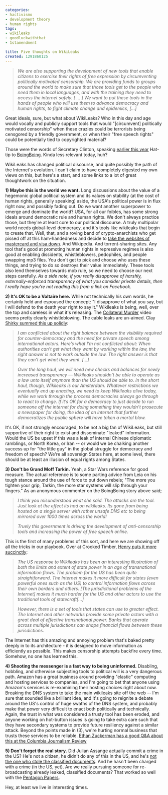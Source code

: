```yaml
---
categories:
- hactivismo
- development theory
- human rights
tags:
- wikileaks
- goodluckwiththat
- 1stamendment

title: Five thoughts on WikiLeaks
created: 1291860125
---
```

<blockquote><cite>We are also supporting the development of new tools that enable citizens to exercise their rights of free expression by circumventing politically motivated censorship. We are providing funds to groups around the world to make sure that those tools get to the people who need them in local languages, and with the training they need to access the internet safely. [ ... ] We want to put these tools in the hands of people who will use them to advance democracy and human rights, to fight climate change and epidemics, [...]</cite></blockquote>

Great ideals, sure, but what about WikiLeaks?  Who in this day and age would vocally and publicly support tools that would "[circumvent] politically motivated censorship" when these crazies could be terrorists being censgored by a friendly government, or when their "free speech rights" could be potentially tied to copyrighted material?

Those were the words of Secretary Clinton, speaking <a href="http://www.state.gov/secretary/rm/2010/01/135519.htm">earlier this year</a> Hat-tip to <a href="http://www.boingboing.net/2010/12/08/hilary-clintons-rema.html">BoingBoing</a>.  Kinda less relevant today, huh?

WikiLeaks has changed political discourse, and quite possibly the path of the Internet's evolution.  I can't claim to have completely digested my own views on this, but here's a start, and some links to a lot of great thoughtwork on the situation.

<strong>1) Maybe this is the world we want.</strong>  Long discussions about the value of a hegemonic global political system and its values on stability (at the cost of human rights, generally speaking) aside, the USA's political power is in flux right now, and possibly fading out.  Do we want another superpower to emerge and dominate the world?  USA, for all our foibles, has some strong ideals around democratic rule and human rights.  We don't always practice those, but they're at least core to our political discourse.  A truly multipolar world needs global-level democracy, and it's tools like wikileaks that begin to create that.  Well, that, and a roving band of crypto-anarchists who get pissed off at this ham-handedness and decide to <a href="http://www.boingboing.net/2010/12/08/mastercardcom-ddosed.html">take the websites of mastercard and visa down</a>.  And Wikipedia.  And torrent-sharing sites.  Any tool that's good at promoting human rights in repressive regimes is also good at enabling dissidents, whistleblowers, pedophiles, and people swapping mp3 files.  You don't get to pick and choose who uses these things, and trying to do so destroys their value immediately.  These tools also lend themselves towards mob rule, so we need to choose our next steps carefully.  <em>As a side note, if you really disapprove of harshly, externally-enforced transparency of what you consider private details, then I really hope you're not reading this from a link on Facebook.</em>

<strong>2) It's OK to be a Voltaire here.</strong>  While not technically his own words, he certainly held and espoused the concept: "I disapprove of what you say, but I will defend to the death your right to say it."  Wikileaks is being, well, over the top and careless in what it's releasing.  The <a href="http://collateralmurder.org/">Collateral Murder</a> video seems pretty clearly whistleblowing.  The cable leaks are un-aimed. Clay <a href="http://www.shirky.com/weblog/2010/12/wikileaks-and-the-long-haul/">Shirky summed this up solidly</a>:

<blockquote><cite>I am conflicted about the right balance between the visibility required for counter-democracy and the need for private speech among international actors. Here’s what I’m not conflicted about: When authorities can’t get what they want by working within the law, the right answer is not to work outside the law. The right answer is that they can’t get what they want. [...]

Over the long haul, we will need new checks and balances for newly increased transparency — Wikileaks shouldn’t be able to operate as a law unto itself anymore than the US should be able to. In the short haul, though, Wikileaks is our Amsterdam. Whatever restrictions we eventually end up enacting, we need to keep Wikileaks alive today, while we work through the process democracies always go through to react to change. If it’s OK for a democracy to just decide to run someone off the internet for doing something they wouldn’t prosecute a newspaper for doing, the idea of an internet that further democratizes the public sphere will have taken a mortal blow.</cite></blockquote>

It's OK, if not strongly encouraged, to be not a big fan of WikiLeaks, but still supportive of their right to exist and disseminate "leaked" information.  Would the US be upset if this was a leak of internal Chinese diplomatic ramblings, or North Korea, or Iran -- or would we be chalking another success up for "the little guy" in the global struggle for democracy and freedom of speech?  We're all sovereign States here, at some level, there should be at least an illusion of equal rights among States.

<strong>3) Don't be Grand Moff Tarkin.</strong>  Yeah, a Star Wars reference for good measure.  The actual reference is to some parting advice from Leia on his tough stance around the use of force to put down rebels; "The more you tighten your grip, Tarkin, the more star systems will slip through your fingers."  As an anonymous commenter on the BoingBoing story above said;

<blockquote><cite>I think you misunderstood what she said. The attacks are the tool. Just look at the effect its had on wikileaks. Its gone from being hosted on a single server with rather unsafe DNS etc to being mirrored over 1000 times across the world!

Truely this government is driving the development of anti-censorship tools and increasing the power of free speech online.</cite></blockquote>

This is the first of many problems of this sort, and here we are showing off all the tricks in our playbook.  Over at Crooked Timber, <a href="http://crookedtimber.org/2010/12/08/state-power-and-the-response-to-wikileaks/">Henry puts it more succinctly</a>:

<blockquote><cite>The US response to Wikileaks has been an interesting illustration of both the limits and extent of state power in an age of transnational information flows. The problem for the US has been quite straightforward. The Internet makes it more difficult for states (even powerful ones such as the US) to control information flows across their own borders and others. [The jurisdictional problems of the Internet] makes it much harder for the US and other actors to use the traditional tools of statecraft[...]

However, there is a set of tools that states can use to greater effect. The Internet and other networks provide some private actors with a great deal of effective transnational power. Banks that operate across multiple jurisdictions can shape financial flows between these jurisdictions.</cite></blockquote>

The Internet has this amazing and annoying problem that's baked pretty deeply in to its architecture - it is designed to move information as efficiently as possible.  This makes censorship attempts backfire every time.  Somehow, no one has learned this.

<strong>4) Shooting the messenger is a fast way to being uninformed.</strong> Disabling, hobbling, and otherwise subjecting tools to political will is a very dangerous path.  Amazon has a great business around providing "elastic" computing and hosting services to companies, and I'm going to bet that anyone using Amazon's services is re-examining their hosting choices right about now.  Breaking the DNS system to take the main wikileaks site off the web -- I'm sure that sounded like a brilliant idea, and it's going to reignite a debate around the US's control of huge swaths of the DNS system, and probably make that power very difficult to enact both politically and technically.  Again, the trust in what was considered a trusty tool has been eroded, and anyone working on hot-button issues is going to take extra care such that they have secondary systems to provide future resiliency against a similar attack.  Beyond the points made in (3), we're hurting normal business that trusts these services to be reliable.  <a href="http://www.cjr.org/the_news_frontier/why_amazon_caved_and_what_it_m.php?page=all
">Ethan Zuckerman has a good Q&amp;A about this at the Columbia Journalism Review</a>

<strong>5) Don't forget the real story.</strong> Did Julian Assange actually commit a crime in the US?  He's not a citizen, he didn't do any of this in the US, and he's <a href="http://yaleglobal.yale.edu/content/wikileaks-ravage-part-ii">not the one who stole the classified documents</a>.  And he hasn't been charged with a crime (in the US, yet).  Are we really pursuing someone for re-broadcasting already leaked, classified documents? That worked so well with the <a href="http://en.wikipedia.org/wiki/Pentagon_Papers">Pentagon Papers</a>.

Hey, at least we live in interesting times.
<!--break-->
